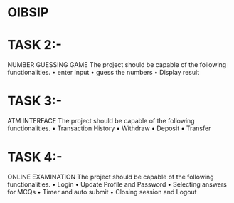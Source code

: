 # OIBSIP

# TASK 2:-
NUMBER GUESSING GAME
The project should be capable of the following functionalities.
• enter input
• guess the numbers
• Display result

# TASK 3:-
ATM INTERFACE
The project should be capable of the following functionalities.
• Transaction History
• Withdraw
• Deposit
• Transfer


# TASK 4:-
ONLINE EXAMINATION
The project should be capable of the following functionalities.
• Login
• Update Profile and Password
• Selecting answers for MCQs
• Timer and auto submit
• Closing session and Logout
